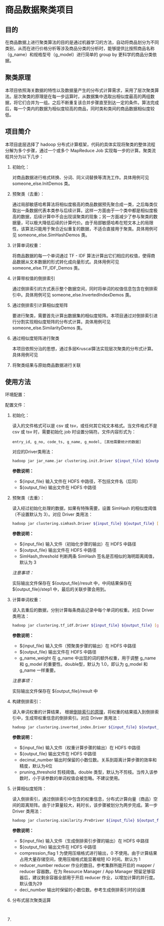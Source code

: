 # 商品数据聚类项目

## 目的

在商品数据上进行聚类算法的目的是通过机器学习的方法，自动将商品划分为不同类别，从而在进行价格分析等涉及商品分类的分析时，能够提供比按照商品名称（g_name）和规格型号（g_model）进行简单的 group by 更科学的商品分类依据。

## 聚类原理

本项目依照海关数据的特性以及数据量产生的分布式计算需求，采用了层次聚类算法。层次聚类的原理是在每一步运算时，从数据集中选取出相似度最高的两组数据，将它们合并为一组。之后不断重复该合并步骤直至到达一定的条件。算法完成后，每一个类内的数据为相似度较高的商品，同时类和类间的商品数据相似度较低。

## 项目简介

本项目底层选择了 hadoop 分布式计算框架，代码的具体实现将聚类的整体流程分解为多个步骤，通过一个或多个 MapReduce Job 实现每一步的计算。聚类流程共分为以下几步：

1. 初始化：

   对商品数据进行格式转换、分词、同义词替换等清洗工作。具体用例可见 someone_else.InitDemos 类。

2. 预聚类（去重）：

   通过局部敏感哈希算法将相似度极高的商品数据预先聚合成一类，之后每类仅取出一条数据代表本类参与后续计算。这样一方面由于一个类中都是相似度极高的数据，后续计算中不会出现误聚类的现象；另一方面减少了参与聚类的数据量，可以极大降低后续的计算代价。由于局部敏感哈希在短文本上的局限性，该算法只能用于聚合近似重复的数据，不适合直接用于聚类。具体用例可见 someone_else.SimHashDemos 类。

3. 计算单词权重：

   将商品数据的每一个单词通过 TF - IDF 算法计算出它们相应的权值，使得商品数据从文本数据的形式转化成向量形式。具体用例可见 someone_else.TF_IDF_Demos 类。

4. 计算带权值的倒排索引

   通过倒排索引的方式表示整个数据空间，同时将单词的权值信息包含在倒排索引中。具体用例可见 someone_else.InvertedIndexDemos 类。

5. 通过倒排索引计算相似度矩阵

   要进行聚类，需要首先计算出数据集的相似度矩阵。本项目通过对倒排索引进行分割实现相似度矩阵的分布式计算。具体用例可见 someone_else.SimilarityDemos 类。

6. 通过相似度矩阵进行聚类

   本项目依照分治的思想，通过多层Kruscal算法实现层次聚类的分布式计算。具体用例可见 

7. 将聚类结果与原始商品数据进行关联



## 使用方法

环境配置：

配置文件：

1. 初始化：

   读入的文件格式可以是 csv 或 tsv，或任何其它纯文本格式。当文件格式不是 csv 或 tsv 时，需要初始化 job 时设置分隔符。文件内容形式为：

   ```
   entry_id, g_no, code_ts, g_name, g_model, [其他需要统计的数据]
   ```

   对应的Driver类用法：

   ```bash
   hadoop jar jar_name.jar clustering.init.Driver ${input_file} ${output_file}
   ```

   **参数说明：**

   * \${input_file} 输入文件在 HDFS 中路径，不包括文件名（后同）
   * \${output_file} 输出文件在 HDFS 中路径

2. 预聚类（去重）：

   读入经过初始化处理的数据，如果有特殊需要，设置 SimHash 的相似度阈值（不设置默认为 3）。对应 Driver 类用法：

   ```bash
   hadoop jar clustering.simhash.Driver ${input_file} ${output_file} [SimHash_threshold]
   ```

   **参数说明：**

   * \${input_file} 输入文件（初始化步骤的输出）在 HDFS 中路径
   * \${output_file} 输出文件在 HDFS 中路径
   * SimHash_threshold 判断两条 SimHash 签名是否相似的海明距离阈值，默认为 3

   *注意事项：*

   实际输出文件保存在 \${output_file}/result 中，中间结果保存在 \${output_file}/step1 中，最后的关联步骤会用到。

3. 计算单词权重：

   读入去重后的数据，分别计算每条商品记录中每个单词的权重。对应 Driver 类用法：

   ```bash
   hadoop jar clustering.tf_idf.Driver ${input_file} ${output_file} [g_name_weight]
   ```

   **参数说明：**

   * \${input_file} 输入文件（预聚类步骤的输出）在 HDFS 中路径
   * \${output_file} 输出文件在 HDFS 中路径
   * g_name_weight 在 g_name 中出现的词的额外权重，用于调整 g_name 和 g_model 的重要性。double型，默认为 1.0，即认为 g_model 和 g_name 一样重要。

   *注意事项：*

   实际输出文件保存在 \${output_file}/result 中

4. 构建倒排索引：

   读入单词权重的计算结果， 根据[倒排索引的原理](https://zh.wikipedia.org/zh-hans/%E5%80%92%E6%8E%92%E7%B4%A2%E5%BC%95)，将权重的结果插入到倒排索引中，生成带权重信息的倒排索引。对应 Driver 类用法：

   ```bash
   hadoop jar clustering.inverted_index.Driver ${input_file} ${output_file} [decimal_number] [pruning_threshold]
   ```

   **参数说明：**

   * \${input_file} 输入文件（权重计算步骤的输出）在 HDFS 中路径
   * \${output_file} 输出文件在 HDFS 中路径
   * decimal_number 输出时保留的小数位数。关系到距离计算步骤的效率和精度，默认为4位
   * pruning_threshold 剪枝阈值。double 类型，默认为不剪枝。当传入该参数时，小于该参数的单词权值会被忽略。不建议使用。

5. 计算相似度矩阵：

   读入倒排索引，通过倒排索引中包含的权重信息，分布式计算向量（商品）空间的距离矩阵。由于计算量较大，耗时长，该步骤被划分为两步完成。第一步 Driver 类用法：

   ```bash
   hadoop jar clustering.similarity.PreDriver ${input_file} ${output_file} [compression_flag] [reducer_number] [deci_number]
   ```

   **参数说明：**

   - \${input_file} 输入文件（生成倒排索引步骤的输出）在 HDFS 中路径
   - \${output_file} 输出文件在 HDFS 中路径
   - compression_flag 1 为使用压缩格式进行输出，0 不使用。由于计算结果占用大量存储空间，使用压缩格式能显著缩短 IO 时间。默认为 1
   - reducer_number reducer 作业的数目。参考集群所能开启的 mapper / reducer 容器数。在为 Resource Manager / App Manager 预留足够容器后，建议剩余容器全部用于开启 reducer 作业，以增加计算的并行度。默认值为29
   - deci_number 输出时保留的小数位数。参考生成倒排索引时的设置

6. 分布式层次聚类运算

   ​

7. ​

